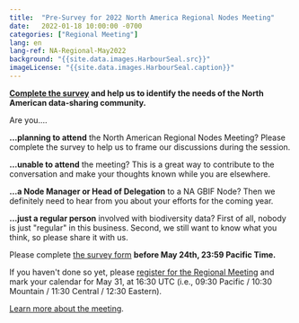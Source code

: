 ```yaml
---
title:  "Pre-Survey for 2022 North America Regional Nodes Meeting"
date:   2022-01-18 10:00:00 -0700
categories: ["Regional Meeting"]
lang: en
lang-ref: NA-Regional-May2022
background: "{{site.data.images.HarbourSeal.src}}"
imageLicense: "{{site.data.images.HarbourSeal.caption}}"
---
```


**[Complete the survey](https://forms.gle/1ky4EgNLhS5tjCFp9) and help us to identify the needs of the North American data-sharing community.**

Are you....

**...planning to attend** the North American Regional Nodes Meeting? Please complete the survey to help us to frame our discussions during the session.

**...unable to attend** the meeting? This is a great way to contribute to the conversation and make your thoughts known while you are elsewhere.

**...a Node Manager or Head of Delegation** to a NA GBIF Node? Then we definitely need to hear from you about your efforts for the coming year.

**...just a regular person** involved with biodiversity data? First of all, nobody is just "regular" in this business. Second, we still want to know what you think, so please share it with us.

Please complete [the survey form](https://forms.gle/1ky4EgNLhS5tjCFp9) **before May 24th, 23:59 Pacific Time.**

If you haven't done so yet, please [register for the Regional Meeting](https://umontreal.zoom.us/meeting/register/tZIkceqhrzMoHtMuOdI3XrQ14baTlE_Br3bg) and mark your calendar for May 31, at 16:30 UTC (i.e., 09:30 Pacific / 10:30 Mountain / 11:30 Central / 12:30 Eastern).

[Learn more about the meeting](https://www.gbif-north-america.org/post/2022/may-regional-meeting/).
